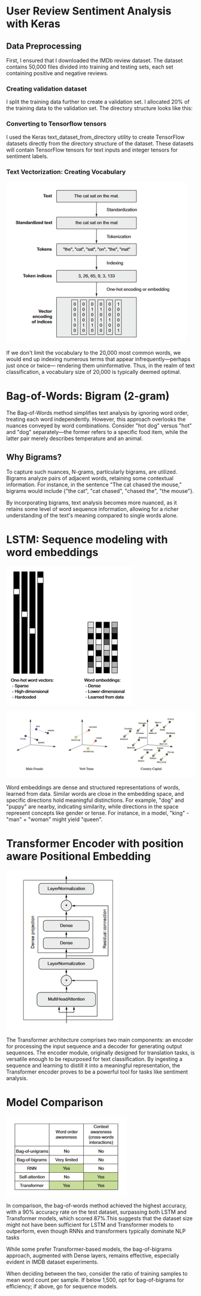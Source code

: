 # User Review Sentiment Analysis with Keras

## Data Preprocessing
 First, I ensured that I downloaded the IMDb review dataset. The dataset contains 50,000 files divided into training and testing sets, each set containing positive and negative reviews.
 
### Creating validation dataset
 I split the training data further to create a validation set. I allocated 20% of the training data to the validation set. The directory structure looks like this:

### Converting to Tensorflow tensors
 I used the Keras text_dataset_from_directory utility to create TensorFlow datasets directly from the directory structure of the dataset. These datasets will contain TensorFlow tensors for text inputs and integer tensors for sentiment labels.

### Text Vectorization: Creating Vocabulary

 ![Screenshot](img/word2vector.jpg)

 If we don't limit the vocabulary to the 20,000 most common words, we would end up indexing numerous terms that appear infrequently—perhaps just once or twice—         rendering them uninformative. Thus, in the realm of text classification, a vocabulary size of 20,000 is typically deemed optimal.

# Bag-of-Words: Bigram (2-gram)
The Bag-of-Words method simplifies text analysis by ignoring word order, treating each word independently. However, this approach overlooks the nuances conveyed by word combinations. Consider "hot dog" versus "hot" and "dog" separately—the former refers to a specific food item, while the latter pair merely describes temperature and an animal.

## Why Bigrams?
 To capture such nuances, N-grams, particularly bigrams, are utilized. Bigrams analyze pairs of adjacent words, retaining some contextual information. For instance,    in the sentence "The cat chased the mouse," bigrams would include {"the cat", "cat chased", "chased the", "the mouse"}.

 By incorporating bigrams, text analysis becomes more nuanced, as it retains some level of word sequence information, allowing for a richer understanding of the        text's meaning compared to single words alone.

# LSTM: Sequence modeling with word embeddings

 ![Screenshot](img/wordembeddings.jpg)

 ![Screenshot](img/embeddingsplot.jpg)
 
 Word embeddings are dense and structured representations of words, learned from data. Similar words are close in the embedding space, and specific directions hold     meaningful distinctions. For example, "dog" and "puppy" are nearby, indicating similarity, while directions in the space represent concepts like gender or tense. For  instance, in a model, "king" - "man" + "woman" might yield "queen".


# Transformer Encoder with position aware Positional Embedding

 ![Screenshot](img/transformer.jpg)

 The Transformer architecture comprises two main components: an encoder for processing the input sequence and a decoder for generating output sequences. The encoder    module, originally designed for translation tasks, is versatile enough to be repurposed for text classification. By ingesting a sequence and learning to distill it    into a meaningful representation, the Transformer encoder proves to be a powerful tool for tasks like sentiment analysis.

# Model Comparison

 ![Screenshot](img/comparison.jpg)
 
 In comparison, the bag-of-words method achieved the highest accuracy, with a 90% accuracy rate on the test dataset, surpassing both LSTM and Transformer models,       which scored 87%.This suggests that the dataset size might not have been sufficient for LSTM and Transformer models to outperform, even though RNNs and transformers   typically dominate NLP tasks

 While some prefer Transformer-based models, the bag-of-bigrams approach, augmented with Dense layers, remains effective, especially evident in IMDB dataset            experiments. 
 
 When deciding between the two, consider the ratio of training samples to mean word count per sample. If below 1,500, opt for bag-of-bigrams for efficiency; if         above,  go for sequence models.